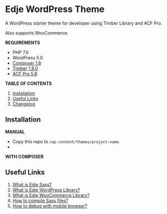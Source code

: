 # Edje WordPress Theme

A WordPress starter theme for developer using Timber Library and ACF Pro.

Also supports WooCommerce.

**REQUIREMENTS**

- PHP 7.0
- WordPress 5.0
- [Composer 1.8](https://getcomposer.org/)
- [Timber 1.8.0](https://wordpress.org/plugins/timber-library/)
- [ACF Pro 5.8]((https://www.advancedcustomfields.com/).)

**TABLE OF CONTENTS**

1. [Installation](#installation)
1. [Useful Links](#useful-links)
1. [Changelog](https://github.com/hrsetyono/edje-wp-theme/wiki/Changelog)

## Installation

**MANUAL**

- Copy this repo to `/wp-content/themes/project-name`.
- 

**WITH COMPOSER**

## Useful Links

1. [What is Edje Sass?](https://github.com/hrsetyono/edje/wiki)
1. [What is Edje WordPress Library?](https://github.com/hrsetyono/edje-wp-library)
1. [What is Edje WooCommerce Library?](https://github.com/hrsetyono/edje-wc-library)
1. [How to compile Sass files?](https://github.com/hrsetyono/edje/wiki#installation)
1. [How to debug with mobile browser?](https://github.com/hrsetyono/generator-edje/wiki/My-Workflow#debugging-in-mobile)